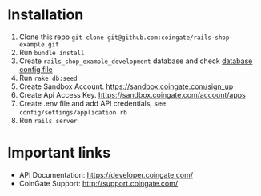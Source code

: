 # Installation

1. Clone this repo `git clone git@github.com:coingate/rails-shop-example.git`
2. Run `bundle install`
3. Create `rails_shop_example_development` database and check [database config file](https://github.com/coingate/rails-shop-example/blob/master/config/database.yml#L6)
4. Run `rake db:seed`
5. Create Sandbox Account. https://sandbox.coingate.com/sign_up
6. Create Api Access Key. https://sandbox.coingate.com/account/apps
7. Create .env file and add API credentials, see `config/settings/application.rb`
8. Run `rails server`

# Important links

* API Documentation: https://developer.coingate.com/
* CoinGate Support: http://support.coingate.com/